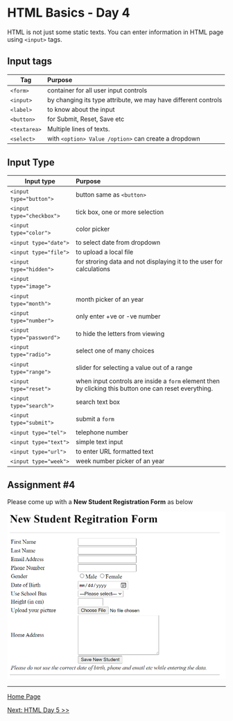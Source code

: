 # HTML Basics - Day 4

HTML is not just some static texts. You can enter information in HTML page using `<input>` tags.

## Input tags

| Tag |   Purpose |
|-----|:---------|
| `<form>` | container for all user input controls |
| `<input>` | by changing its type attribute, we may have different controls|
| `<label>` | to know about the input |
| `<button>` | for Submit, Reset, Save etc|
| `<textarea>` | Multiple lines of texts. |
| `<select>` | with `<option> Value /option>` can create a dropdown|

## Input Type

 | Input type |   Purpose |
 |------------|:----------|
 | `<input type="button">` | button same as `<button>` |
 | `<input type="checkbox">` | tick box, one or more selection |
 | `<input type="color">` | color picker |
 | `<input type="date">` | to select date from dropdown |
 | `<input type="file">` |  to upload a local file |
 | `<input type="hidden">` | for stroring data and not displaying it to the user for calculations |
 | `<input type="image">` |  |
 | `<input type="month">` | month picker of an year |
 | `<input type="number">` | only enter +ve or -ve number |
 | `<input type="password">` | to hide the letters from viewing  |
 | `<input type="radio">` | select one of many choices |
 | `<input type="range">` | slider for selecting a value out of a range |
 | `<input type="reset">` | when input controls are inside a `form` element then by clicking this button one can reset everything. |
 | `<input type="search">` | search text box |
 | `<input type="submit">` | submit a `form` |
 | `<input type="tel">` | telephone number |
 | `<input type="text">` | simple text input |
 | `<input type="url">` | to enter URL formatted text |
 | `<input type="week">` | week number picker of an year |

## Assignment #4

Please come up with a **New Student Registration Form** as below

![sample](assignments/assignment04-form.png)

---

[Home Page](../README.md)

[Next: HTML Day 5 >>](05-html-day-05.md)
